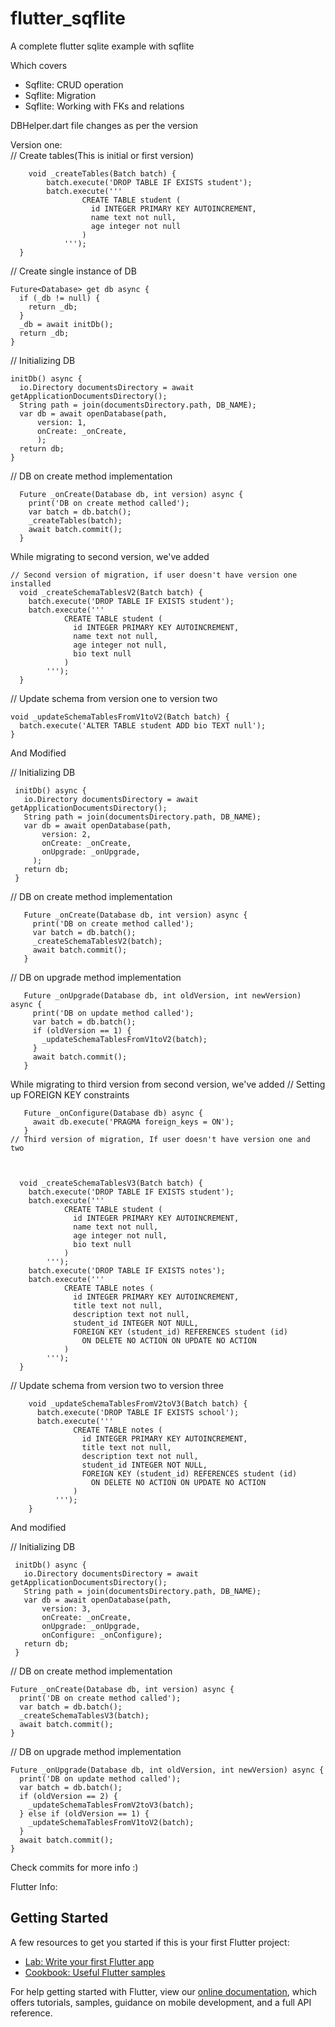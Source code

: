# flutter_sqflite

A complete flutter sqlite example with sqflite

Which covers

- Sqflite: CRUD operation
- Sqflite: Migration
- Sqflite: Working with FKs and relations 


DBHelper.dart file changes as per the version

Version one:  
    // Create tables(This is initial or first version)
    
    
        void _createTables(Batch batch) {
            batch.execute('DROP TABLE IF EXISTS student');
            batch.execute('''
                    CREATE TABLE student (
                      id INTEGER PRIMARY KEY AUTOINCREMENT,
                      name text not null,
                      age integer not null
                    )
                ''');
      }
  
   // Create single instance of DB
   
    
    Future<Database> get db async {
      if (_db != null) {
        return _db;
      }
      _db = await initDb();
      return _db;
    }
  
  // Initializing DB
  
    
    initDb() async {
      io.Directory documentsDirectory = await getApplicationDocumentsDirectory();
      String path = join(documentsDirectory.path, DB_NAME);
      var db = await openDatabase(path,
          version: 1,
          onCreate: _onCreate,
          );
      return db;
    }
    
  // DB on create method implementation
  
    
      Future _onCreate(Database db, int version) async {
        print('DB on create method called');
        var batch = db.batch();
        _createTables(batch);
        await batch.commit();
      }
      
While migrating to second version, we've added

    
    // Second version of migration, if user doesn't have version one installed
      void _createSchemaTablesV2(Batch batch) {
        batch.execute('DROP TABLE IF EXISTS student');
        batch.execute('''
                CREATE TABLE student (
                  id INTEGER PRIMARY KEY AUTOINCREMENT,
                  name text not null,
                  age integer not null,
                  bio text null
                )
            ''');
      }
      
   // Update schema from version one to version two
   
    
    void _updateSchemaTablesFromV1toV2(Batch batch) {
      batch.execute('ALTER TABLE student ADD bio TEXT null');
    }
    
   And Modified
   
   // Initializing DB
   
    
     initDb() async {
       io.Directory documentsDirectory = await getApplicationDocumentsDirectory();
       String path = join(documentsDirectory.path, DB_NAME);
       var db = await openDatabase(path,
           version: 2,
           onCreate: _onCreate,
           onUpgrade: _onUpgrade,
         );
       return db;
     }
     
   // DB on create method implementation
   
    
       Future _onCreate(Database db, int version) async {
         print('DB on create method called');
         var batch = db.batch();
         _createSchemaTablesV2(batch);
         await batch.commit();
       }
     
   // DB on upgrade method implementation
      
    
    
       Future _onUpgrade(Database db, int oldVersion, int newVersion) async {
         print('DB on update method called');
         var batch = db.batch();
         if (oldVersion == 1) {
           _updateSchemaTablesFromV1toV2(batch);
         }
         await batch.commit();
       }
   
While migrating to third version from second version, we've added
// Setting up FOREIGN KEY constraints
      
    
       
       Future _onConfigure(Database db) async {
         await db.execute('PRAGMA foreign_keys = ON');
       }
    // Third version of migration, If user doesn't have version one and two
       
    
       
      void _createSchemaTablesV3(Batch batch) {
        batch.execute('DROP TABLE IF EXISTS student');
        batch.execute('''
                CREATE TABLE student (
                  id INTEGER PRIMARY KEY AUTOINCREMENT,
                  name text not null,
                  age integer not null,
                  bio text null
                )
            ''');
        batch.execute('DROP TABLE IF EXISTS notes');
        batch.execute('''
                CREATE TABLE notes (
                  id INTEGER PRIMARY KEY AUTOINCREMENT,
                  title text not null,
                  description text not null,
                  student_id INTEGER NOT NULL,
                  FOREIGN KEY (student_id) REFERENCES student (id) 
                    ON DELETE NO ACTION ON UPDATE NO ACTION
                )
            ''');
      }
      
   // Update schema from version two to version three
      
    
       
        void _updateSchemaTablesFromV2toV3(Batch batch) {
          batch.execute('DROP TABLE IF EXISTS school');
          batch.execute('''
                  CREATE TABLE notes (
                    id INTEGER PRIMARY KEY AUTOINCREMENT,
                    title text not null,
                    description text not null,
                    student_id INTEGER NOT NULL,
                    FOREIGN KEY (student_id) REFERENCES student (id) 
                      ON DELETE NO ACTION ON UPDATE NO ACTION
                  )
              ''');
        }
        
   And modified
   
   // Initializing DB
      
    
       
     initDb() async {
       io.Directory documentsDirectory = await getApplicationDocumentsDirectory();
       String path = join(documentsDirectory.path, DB_NAME);
       var db = await openDatabase(path,
           version: 3,
           onCreate: _onCreate,
           onUpgrade: _onUpgrade,
           onConfigure: _onConfigure);
       return db;
     }
     
   
        
  // DB on create method implementation
     
    
       
    Future _onCreate(Database db, int version) async {
      print('DB on create method called');
      var batch = db.batch();
      _createSchemaTablesV3(batch);
      await batch.commit();
    }
    
  // DB on upgrade method implementation
     
    
       
    Future _onUpgrade(Database db, int oldVersion, int newVersion) async {
      print('DB on update method called');
      var batch = db.batch();
      if (oldVersion == 2) {
        _updateSchemaTablesFromV2toV3(batch);
      } else if (oldVersion == 1) {
        _updateSchemaTablesFromV1toV2(batch);
      }
      await batch.commit();
    }

Check commits for more info :)   


Flutter Info:
## Getting Started

A few resources to get you started if this is your first Flutter project:

- [Lab: Write your first Flutter app](https://flutter.dev/docs/get-started/codelab)
- [Cookbook: Useful Flutter samples](https://flutter.dev/docs/cookbook)

For help getting started with Flutter, view our
[online documentation](https://flutter.dev/docs), which offers tutorials,
samples, guidance on mobile development, and a full API reference.
